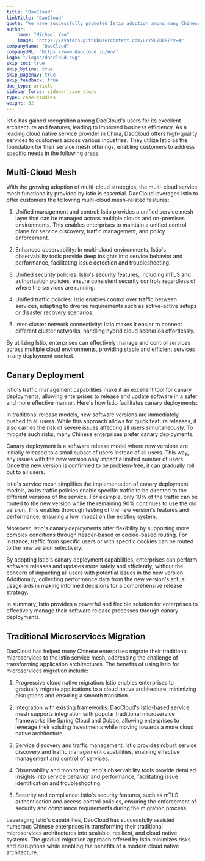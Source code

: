 ```yaml
---
title: "DaoCloud"
linkTitle: "DaoCloud"
quote: "We have successfully promoted Istio adoption among many Chinese enterprises for multi-cloud mesh, canary deployment, and microservice migration"
author:
    name: "Michael Yao"
    image: "https://avatars.githubusercontent.com/u/79828097?v=4"
companyName: "DaoCloud"
companyURL: "https://www.daocloud.io/en/"
logo: "/logos/daocloud.svg"
skip_toc: true
skip_byline: true
skip_pagenav: true
skip_feedback: true
doc_type: article
sidebar_force: sidebar_case_study
type: case-studies
weight: 52
---
```


Istio has gained recognition among DaoCloud's users for its excellent architecture and features,
leading to improved business efficiency. As a leading cloud native service provider in China,
DaoCloud offers high-quality services to customers across various industries. They utilize Istio
as the foundation for their service mesh offerings, enabling customers to address specific needs
in the following areas:

## Multi-Cloud Mesh

With the growing adoption of multi-cloud strategies, the multi-cloud service mesh functionality
provided by Istio is essential. DaoCloud leverages Istio to offer customers the following
multi-cloud mesh-related features:

1. Unified management and control: Istio provides a unified service mesh layer that can be
   managed across multiple clouds and on-premises environments. This enables enterprises to
   maintain a unified control plane for service discovery, traffic management, and policy enforcement.

1. Enhanced observability: In multi-cloud environments, Istio's observability tools provide deep
   insights into service behavior and performance, facilitating issue detection and troubleshooting.

1. Unified security policies: Istio's security features, including mTLS and authorization policies,
   ensure consistent security controls regardless of where the services are running.

1. Unified traffic policies: Istio enables control over traffic between services,
   adapting to diverse requirements such as active-active setups or disaster recovery scenarios.

1. Inter-cluster network connectivity: Istio makes it easier to connect different
   cluster networks, handling hybrid cloud scenarios effortlessly.

By utilizing Istio, enterprises can effectively manage and control services across multiple cloud
environments, providing stable and efficient services in any deployment context.

## Canary Deployment

Istio's traffic management capabilities make it an excellent tool for canary deployments,
allowing enterprises to release and update software in a safer and more effective manner.
Here's how Istio facilitates canary deployments:

In traditional release models, new software versions are immediately pushed to all users.
While this approach allows for quick feature releases, it also carries the risk of severe issues
affecting all users simultaneously. To mitigate such risks, many Chinese enterprises prefer canary deployments.

Canary deployment is a software release model where new versions are initially released to
a small subset of users instead of all users. This way, any issues with the new version only
impact a limited number of users. Once the new version is confirmed to be problem-free,
it can gradually roll out to all users.

Istio's service mesh simplifies the implementation of canary deployment models,
as its traffic policies enable specific traffic to be directed to the different
versions of the service. For example, only 10% of the traffic can be routed to
the new version while the remaining 90% continues to use the old version. This
enables thorough testing of the new version's features and performance, ensuring
a low impact on the existing system.

Moreover, Istio's canary deployments offer flexibility by supporting more complex conditions
through header-based or cookie-based routing. For instance, traffic from specific users or
with specific cookies can be routed to the new version selectively.

By adopting Istio's canary deployment capabilities, enterprises can perform software releases
and updates more safely and efficiently, without the concern of impacting all users with
potential issues in the new version. Additionally, collecting performance data from the
new version's actual usage aids in making informed decisions for a comprehensive release strategy.

In summary, Istio provides a powerful and flexible solution for enterprises to
effectively manage their software release processes through canary deployments.

## Traditional Microservices Migration

DaoCloud has helped many Chinese enterprises migrate their traditional microservices
to the Istio service mesh, addressing the challenge of transforming application architectures.
The benefits of using Istio for microservices migration include:

1. Progressive cloud native migration: Istio enables enterprises to gradually
   migrate applications to a cloud native architecture, minimizing disruptions
   and ensuring a smooth transition.

1. Integration with existing frameworks: DaoCloud's Istio-based service mesh supports
   integration with popular traditional microservice frameworks like Spring Cloud and Dubbo,
   allowing enterprises to leverage their existing investments while moving towards a
   more cloud native architecture.

1. Service discovery and traffic management: Istio provides robust service discovery
   and traffic management capabilities, enabling effective management and control of services.

1. Observability and monitoring: Istio's observability tools provide detailed insights
   into service behavior and performance, facilitating issue identification and troubleshooting.

1. Security and compliance: Istio's security features, such as mTLS authentication and
   access control policies, ensuring the enforcement of security and compliance requirements
   during the migration process.

Leveraging Istio's capabilities, DaoCloud has successfully assisted numerous Chinese enterprises
in transforming their traditional microservices architectures into scalable, resilient, and cloud native
systems. The gradual migration approach offered by Istio minimizes risks and disruptions while enabling
the benefits of a modern cloud native architecture.
